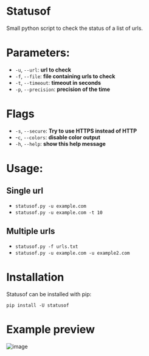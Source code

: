 # Statusof

Small python script to check the status of a list of urls.

# Parameters:

- `-u`, `--url`: **url to check**
- `-f`, `--file`: **file containing urls to check**
- `-t`, `--timeout`: **timeout in seconds**
- `-p`, `--precision`: **precision of the time**

# Flags

- `-s`, `--secure`: **Try to use HTTPS instead of HTTP**
- -`c`, `--colors`: **disable color output**
- `-h`, `--help`: **show this help message**

# Usage:

## Single url

- `statusof.py -u example.com`
- `statusof.py -u example.com -t 10`

## Multiple urls

- `statusof.py -f urls.txt`
- `statusof.py -u example.com -u example2.com`

# Installation

Statusof can be installed with pip:

```
pip install -U statusof
```

# Example preview

![image](https://user-images.githubusercontent.com/38541241/169846012-83a10495-78e9-4c42-82b0-49e8cb7d80e4.png)
